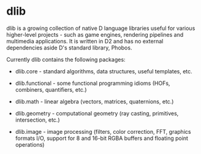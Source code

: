 dlib
====
dlib is a growing collection of native D language libraries useful for various higher-level projects - such as game engines, rendering pipelines and multimedia applications. 
It is written in D2 and has no external dependencies aside D's standard library, Phobos.

Currently dlib contains the following packages:

* dlib.core - standard algorithms, data structures, useful templates, etc.

* dlib.functional - some functional programming idioms (HOFs, combiners, quantifiers, etc.)

* dlib.math - linear algebra (vectors, matrices, quaternions, etc.)

* dlib.geometry - computational geometry (ray casting, primitives, intersection, etc.)

* dlib.image - image processing (filters, color correction, FFT, graphics formats I/O, support for 8 and 16-bit RGBA buffers and floating point operations)
